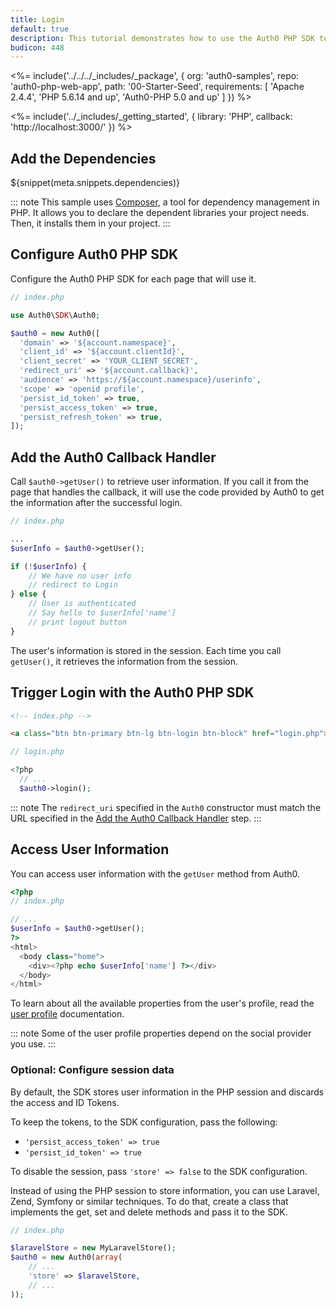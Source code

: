 ```yaml
---
title: Login
default: true
description: This tutorial demonstrates how to use the Auth0 PHP SDK to add authentication and authorization to your web app
budicon: 448
---
```


<%= include('../../../_includes/_package', {
  org: 'auth0-samples',
  repo: 'auth0-php-web-app',
  path: '00-Starter-Seed',
  requirements: [
    'Apache 2.4.4',
    'PHP 5.6.14 and up',
    'Auth0-PHP 5.0 and up'
  ]
}) %>

<%= include('../_includes/_getting_started', { library: 'PHP', callback: 'http://localhost:3000/' }) %>

## Add the Dependencies

${snippet(meta.snippets.dependencies)}

::: note
This sample uses [Composer](https://getcomposer.org/doc/00-intro.md), a tool for dependency management in PHP. It allows you to declare the dependent libraries your project needs. Then, it installs them in your project.
:::

## Configure Auth0 PHP SDK

Configure the Auth0 PHP SDK for each page that will use it.

```php
// index.php

use Auth0\SDK\Auth0;

$auth0 = new Auth0([
  'domain' => '${account.namespace}',
  'client_id' => '${account.clientId}',
  'client_secret' => 'YOUR_CLIENT_SECRET',
  'redirect_uri' => '${account.callback}',
  'audience' => 'https://${account.namespace}/userinfo',
  'scope' => 'openid profile',
  'persist_id_token' => true,
  'persist_access_token' => true,
  'persist_refresh_token' => true,
]);
```

## Add the Auth0 Callback Handler

Call `$auth0->getUser()` to retrieve user information. If you call it from the page that handles the callback, it will use the code provided by Auth0 to get the information after the successful login.

```php
// index.php

...
$userInfo = $auth0->getUser();

if (!$userInfo) {
    // We have no user info
    // redirect to Login
} else {
    // User is authenticated
    // Say hello to $userInfo['name']
    // print logout button
}
```

The user's information is stored in the session. Each time you call `getUser()`, it retrieves the information from the session.

## Trigger Login with the Auth0 PHP SDK

```html
<!-- index.php -->

<a class="btn btn-primary btn-lg btn-login btn-block" href="login.php">SignIn</a>
```

```php
// login.php

<?php
  // ...
  $auth0->login();
```

::: note
The `redirect_uri` specified in the `Auth0` constructor must match the URL specified in the [ Add the Auth0 Callback Handler](#add-the-auth0-callback-handler) step.
:::

## Access User Information

You can access user information with the `getUser` method from Auth0.

```php
<?php
// index.php

// ...
$userInfo = $auth0->getUser();
?>
<html>
  <body class="home">
    <div><?php echo $userInfo['name'] ?></div>
  </body>
</html>
```

To learn about all the available properties from the user's profile, read the [user profile](/user-profile) documentation. 

::: note
Some of the user profile properties depend on the social provider you use.
:::

### Optional: Configure session data

By default, the SDK stores user information in the PHP session and discards the access and ID Tokens. 

To keep the tokens, to the SDK configuration, pass the following:
* `'persist_access_token' => true`
* `'persist_id_token' => true`

To disable the session, pass `'store' => false` to the SDK configuration.

Instead of using the PHP session to store information, you can use Laravel, Zend, Symfony or similar techniques. To do that, create a class that implements the get, set and delete methods and pass it to the SDK.

```php
// index.php

$laravelStore = new MyLaravelStore();
$auth0 = new Auth0(array(
    // ...
    'store' => $laravelStore,
    // ...
));
```
